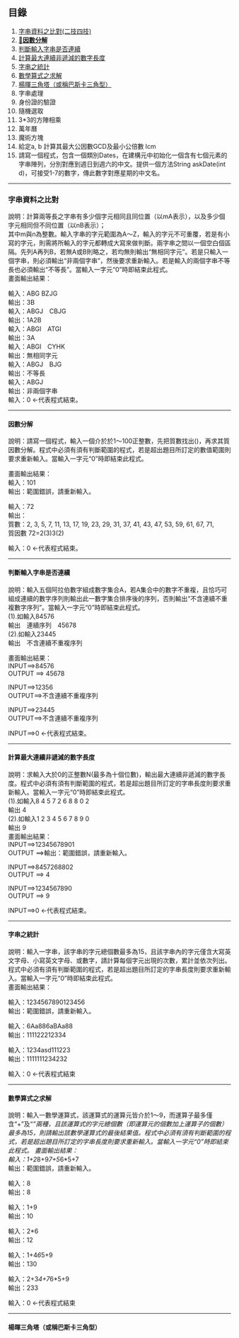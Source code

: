## 目錄
1.	[字串資料之比對(二技四技)](#字串資料之比對)
2.	[**:lollipop:因數分解**](#因數分解)
3.	[判斷輸入字串是否連續](#判斷輸入字串是否連續)
4.	[計算最大連續非遞減的數字長度](#計算最大連續非遞減的數字長度)
5.	[字串之統計](#字串之統計)
6.	[數學算式之求解](#數學算式之求解)
7.	[楊暉三角塔（或稱巴斯卡三角型）](#楊暉三角塔或稱巴斯卡三角型)
8.	字串處理
9.	身份證的驗證
10.	隨機選取
11.	3*3的方陣相乘
12.	萬年曆
13.	魔術方塊
14.	給定a, b 計算其最大公因數GCD及最小公倍數 lcm
15.	請寫一個程式，包含一個類別Dates，在建構元中初始化一個含有七個元素的字串陣列，分別對應到週日到週六的中文。提供一個方法String askDate(int d)，可接受1-7的數字，傳此數字對應星期的中文名。
****

### 字串資料之比對

說明：計算兩等長之字串有多少個字元相同且同位置（以mA表示），以及多少個字元相同但不同位置（以nB表示）；  
	其中m與n為整數。輸入字串的字元範圍為A～Z，輸入的字元不可重覆，若是有小寫的字元，則需將所輸入的字元都轉成大寫來做判斷。兩字串之間以一個空白個區隔。先列A再列B，若無A或B則略之，若均無則輸出“無相同字元”。若是只輸入一個字串，則必須輸出“非兩個字串”，然後要求重新輸入。若是輸入的兩個字串不等長也必須輸出“不等長”。當輸入一字元“0”時即結束此程式。  
畫面輸出結果：

輸入：ABG  BZJG  
輸出：3B  
輸入：ABGJ　CBJG  
輸出：1A2B  
輸入：ABGI　ATGI  
輸出：3A  
輸入：ABGI　CYHK  
輸出：無相同字元  
輸入：ABGJ　BJG  
輸出：不等長  
輸入：ABGJ  
輸出：非兩個字串  
輸入：0 <-代表程式結束。


___

#### 因數分解

說明：請寫一個程式，輸入一個介於於1～100正整數，先把質數找出()，再求其質因數分解。程式中必須有須有判斷範圍的程式，若是超出題目所訂定的數值範圍則要求重新輸入。當輸入一字元“0”時即結束此程式。

畫面輸出結果：  
輸入：101  
輸出：範圍錯誤，請重新輸入。

輸入：72  
輸出：  
質數：2,  3,  5,  7,  11,  13,  17,  19,  23,  29,  31,  37,  41,  43,  47,  53,  59,  61,  67,  71,  
質因數  72=2(3)3(2)  

輸入：0 <-代表程式結束。

___


#### 判斷輸入字串是否連續
說明：輸入五個阿拉伯數字組成數字集合A，若A集合中的數字不重複，且恰巧可組成連續的數字序列則輸出此一數字集合排序後的序列，否則輸出“不含連續不重複數字序列”。當輸入一字元“0”時即結束此程式。  
(1).如輸入84576  
輸出　連續序列　45678  
(2).如輸入23445  
輸出　不含連續不重複序列


畫面輸出結果：  
INPUT==>84576  
OUTPUT ==> 45678

INPUT==>12356  
OUTPUT==>不含連續不重複序列

INPUT==>23445  
OUTPUT==>不含連續不重複序列

INPUT==>0 <-代表程式結束。


___


#### 計算最大連續非遞減的數字長度

說明：求輸入大於0的正整數N(最多為十個位數)，輸出最大連續非遞減的數字長度。程式中必須有須有判斷範圍的程式，若是超出題目所訂定的字串長度則要求重新輸入。當輸入一字元“0”時即結束此程式。  
(1).如輸入8 4 5 7 2 6 8 8 0 2  
輸出  4  
(2).如輸入1 2 3 4 5 6 7 8 9 0  
輸出 9  
畫面輸出結果：  
INPUT==>12345678901  
OUTPUT ==>輸出：範圍錯誤，請重新輸入。

INPUT==>8457268802  
OUTPUT ==> 4

INPUT==>1234567890  
OUTPUT ==> 9

INPUT==>0 <-代表程式結束。


___


#### 字串之統計
說明：輸入一字串，該字串的字元總個數最多為15，且該字串內的字元僅含大寫英文字母、小寫英文字母、或數字，請計算每個字元出現的次數，累計並依次列出。程式中必須有須有判斷範圍的程式，若是超出題目所訂定的字串長度則要求重新輸入。當輸入一字元“0”時即結束此程式。  
畫面輸出結果：

輸入：1234567890123456  
輸出：範圍錯誤，請重新輸入。

輸入：6Aa886aBAa88  
輸出：111122212334

輸入：1234asd111223  
輸出：1111111234232  

輸入：0 <-代表程式結束


___


#### 數學算式之求解
說明：輸入一數學運算式，該運算式的運算元皆介於1～9，而運算子最多僅含“+”及“*”兩種，且該運算式的字元總個數（即運算元的個數加上運算子的個數）最多為15，則請輸出該數學運算式的最後結果值。程式中必須有須有判斷範圍的程式，若是超出題目所訂定的字串長度則要求重新輸入。當輸入一字元“0”時即結束此程式。
畫面輸出結果：  
輸入：1+2*8+9*7+5*6*5+7  
輸出：範圍錯誤，請重新輸入。

輸入：8  
輸出：8

輸入：1+9  
輸出：10

輸入：2*6  
輸出：12

輸入：1+4*6*5+9  
輸出：130

輸入：2+3*4+7*6*5+9  
輸出：233  

輸入：0 <-代表程式結束


___


#### 楊暉三角塔（或稱巴斯卡三角型）
